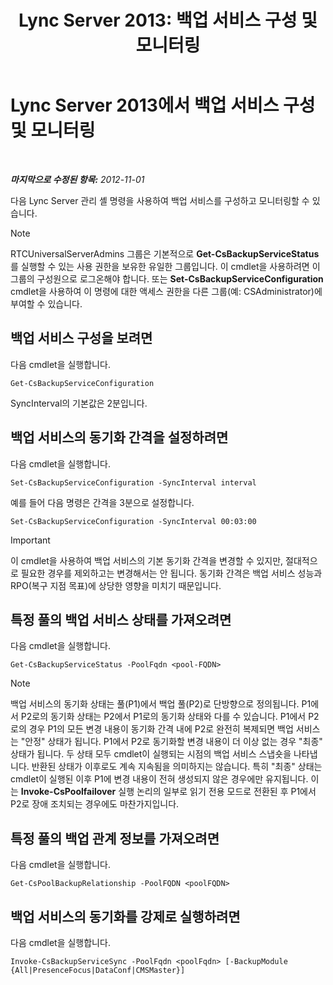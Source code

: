 ﻿---
title: 'Lync Server 2013: 백업 서비스 구성 및 모니터링'
TOCTitle: 백업 서비스 구성 및 모니터링
ms:assetid: c608280e-a7d1-4ae0-a75c-da6b524752fa
ms:mtpsurl: https://technet.microsoft.com/ko-kr/library/JJ205252(v=OCS.15)
ms:contentKeyID: 49304977
ms.date: 08/10/2015
mtps_version: v=OCS.15
ms.translationtype: HT
---

# Lync Server 2013에서 백업 서비스 구성 및 모니터링

 

_**마지막으로 수정된 항목:** 2012-11-01_

다음 Lync Server 관리 셸 명령을 사용하여 백업 서비스를 구성하고 모니터링할 수 있습니다.


> [!NOTE]
> RTCUniversalServerAdmins 그룹은 기본적으로 <STRONG>Get-CsBackupServiceStatus</STRONG>를 실행할 수 있는 사용 권한을 보유한 유일한 그룹입니다. 이 cmdlet을 사용하려면 이 그룹의 구성원으로 로그온해야 합니다. 또는 <STRONG>Set-CsBackupServiceConfiguration</STRONG> cmdlet을 사용하여 이 명령에 대한 액세스 권한을 다른 그룹(예: CSAdministrator)에 부여할 수 있습니다.



## 백업 서비스 구성을 보려면

다음 cmdlet을 실행합니다.

    Get-CsBackupServiceConfiguration

SyncInterval의 기본값은 2분입니다.

## 백업 서비스의 동기화 간격을 설정하려면

다음 cmdlet을 실행합니다.

    Set-CsBackupServiceConfiguration -SyncInterval interval

예를 들어 다음 명령은 간격을 3분으로 설정합니다.

    Set-CsBackupServiceConfiguration -SyncInterval 00:03:00


> [!IMPORTANT]
> 이 cmdlet을 사용하여 백업 서비스의 기본 동기화 간격을 변경할 수 있지만, 절대적으로 필요한 경우를 제외하고는 변경해서는 안 됩니다. 동기화 간격은 백업 서비스 성능과 RPO(복구 지점 목표)에 상당한 영향을 미치기 때문입니다.



## 특정 풀의 백업 서비스 상태를 가져오려면

다음 cmdlet을 실행합니다.

    Get-CsBackupServiceStatus -PoolFqdn <pool-FQDN>


> [!NOTE]
> 백업 서비스의 동기화 상태는 풀(P1)에서 백업 풀(P2)로 단방향으로 정의됩니다. P1에서 P2로의 동기화 상태는 P2에서 P1로의 동기화 상태와 다를 수 있습니다. P1에서 P2로의 경우 P1의 모든 변경 내용이 동기화 간격 내에 P2로 완전히 복제되면 백업 서비스는 "안정" 상태가 됩니다. P1에서 P2로 동기화할 변경 내용이 더 이상 없는 경우 "최종" 상태가 됩니다. 두 상태 모두 cmdlet이 실행되는 시점의 백업 서비스 스냅숏을 나타냅니다. 반환된 상태가 이후로도 계속 지속됨을 의미하지는 않습니다. 특히 "최종" 상태는 cmdlet이 실행된 이후 P1에 변경 내용이 전혀 생성되지 않은 경우에만 유지됩니다. 이는 <STRONG>Invoke-CsPoolfailover</STRONG> 실행 논리의 일부로 읽기 전용 모드로 전환된 후 P1에서 P2로 장애 조치되는 경우에도 마찬가지입니다.



## 특정 풀의 백업 관계 정보를 가져오려면

다음 cmdlet을 실행합니다.

    Get-CsPoolBackupRelationship -PoolFQDN <poolFQDN>

## 백업 서비스의 동기화를 강제로 실행하려면

다음 cmdlet을 실행합니다.

    Invoke-CsBackupServiceSync -PoolFqdn <poolFqdn> [-BackupModule  {All|PresenceFocus|DataConf|CMSMaster}]


